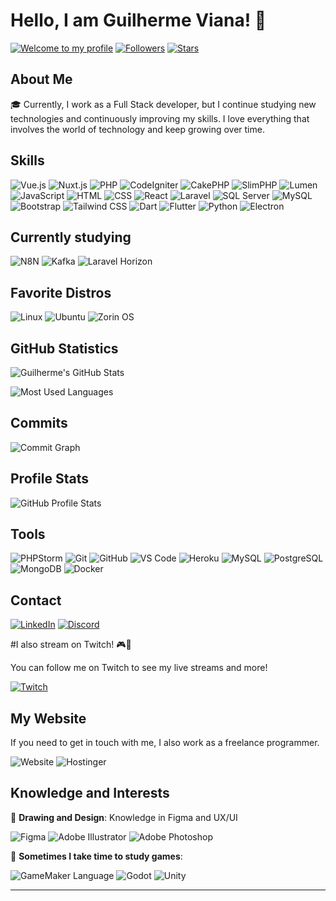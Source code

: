 # Hello, I am Guilherme Viana! 👋

[![Welcome to my profile](https://img.shields.io/badge/Welcome%20to%20my%20profile-GitHub-blue)](https://github.com/GuilhermeViana-22)
[![Followers](https://img.shields.io/github/followers/GuilhermeViana-22?style=social)](https://github.com/GuilhermeViana-22)
[![Stars](https://img.shields.io/github/stars/GuilhermeViana-22?style=social)](https://github.com/GuilhermeViana-22)

## About Me

🎓 Currently, I work as a Full Stack developer, but I continue studying new technologies and continuously improving my skills. I love everything that involves the world of technology and keep growing over time.

## Skills

![Vue.js](https://img.shields.io/badge/Vue.js-4FC08D?style=for-the-badge&logo=vue.js&logoColor=white)
![Nuxt.js](https://img.shields.io/badge/Nuxt.js-00DC82?style=for-the-badge&logo=nuxtdotjs&logoColor=white)
![PHP](https://img.shields.io/badge/PHP-777BB4?style=for-the-badge&logo=php&logoColor=white)
![CodeIgniter](https://img.shields.io/badge/CodeIgniter-EF4223?style=for-the-badge&logo=codeigniter&logoColor=white)
![CakePHP](https://img.shields.io/badge/CakePHP-D33C43?style=for-the-badge&logo=cakephp&logoColor=white)
![SlimPHP](https://img.shields.io/badge/Slim-74BDBB?style=for-the-badge&logo=slim&logoColor=white)
![Lumen](https://img.shields.io/badge/Lumen-E74430?style=for-the-badge&logo=lumen&logoColor=white)
![JavaScript](https://img.shields.io/badge/JavaScript-F7DF1E?style=for-the-badge&logo=javascript&logoColor=black)
![HTML](https://img.shields.io/badge/HTML5-E34F26?style=for-the-badge&logo=html5&logoColor=white)
![CSS](https://img.shields.io/badge/CSS3-1572B6?style=for-the-badge&logo=css3&logoColor=white)
![React](https://img.shields.io/badge/React-61DAFB?style=for-the-badge&logo=react&logoColor=black)
![Laravel](https://img.shields.io/badge/Laravel-FF2D20?style=for-the-badge&logo=laravel&logoColor=white)
![SQL Server](https://img.shields.io/badge/Microsoft%20SQL%20Server-CC2927?style=for-the-badge&logo=microsoft-sql-server&logoColor=white)
![MySQL](https://img.shields.io/badge/MySQL-4479A1?style=for-the-badge&logo=mysql&logoColor=white)
![Bootstrap](https://img.shields.io/badge/Bootstrap-7952B3?style=for-the-badge&logo=bootstrap&logoColor=white)
![Tailwind CSS](https://img.shields.io/badge/Tailwind_CSS-38B2AC?style=for-the-badge&logo=tailwind-css&logoColor=white)
![Dart](https://img.shields.io/badge/Dart-0175C2?style=for-the-badge&logo=dart&logoColor=white)
![Flutter](https://img.shields.io/badge/Flutter-02569B?style=for-the-badge&logo=flutter&logoColor=white)
![Python](https://img.shields.io/badge/Python-3776AB?style=for-the-badge&logo=python&logoColor=white)
![Electron](https://img.shields.io/badge/Electron-47848F?style=for-the-badge&logo=electron&logoColor=white)



## Currently studying
![N8N](https://img.shields.io/badge/N8N-FF7E89?style=for-the-badge&logo=n8n&logoColor=white)
![Kafka](https://img.shields.io/badge/Kafka-231F20?style=for-the-badge&logo=apache-kafka&logoColor=white)
![Laravel Horizon](https://img.shields.io/badge/Laravel_Horizon-9370DB?style=for-the-badge&logo=laravel&logoColor=white)



## Favorite Distros

![Linux](https://img.shields.io/badge/Linux-FCC624?style=for-the-badge&logo=linux&logoColor=black)
![Ubuntu](https://img.shields.io/badge/Ubuntu-E95420?style=for-the-badge&logo=ubuntu&logoColor=white)
![Zorin OS](https://img.shields.io/badge/Zorin%20OS-4A90D9?style=for-the-badge&logo=zorin&logoColor=white)

## GitHub Statistics

![Guilherme's GitHub Stats](https://github-readme-stats.vercel.app/api?username=GuilhermeViana-22&show_icons=true&theme=dracula)

![Most Used Languages](https://github-readme-stats.vercel.app/api/top-langs/?username=GuilhermeViana-22&layout=compact&theme=dracula)

## Commits

![Commit Graph](https://github-readme-activity-graph.vercel.app/graph?username=GuilhermeViana-22&theme=dracula&hide_border=true)

## Profile Stats

![GitHub Profile Stats](https://github-profile-summary-cards.vercel.app/api/cards/profile-details?username=GuilhermeViana-22&theme=dracula)

## Tools

![PHPStorm](https://img.shields.io/badge/PHPStorm-000000?style=for-the-badge&logo=phpstorm&logoColor=white)
![Git](https://img.shields.io/badge/Git-F05032?style=for-the-badge&logo=git&logoColor=white)
![GitHub](https://img.shields.io/badge/GitHub-181717?style=for-the-badge&logo=github&logoColor=white)
![VS Code](https://img.shields.io/badge/VS%20Code-007ACC?style=for-the-badge&logo=visual-studio-code&logoColor=white)
![Heroku](https://img.shields.io/badge/Heroku-430098?style=for-the-badge&logo=heroku&logoColor=white)
![MySQL](https://img.shields.io/badge/MySQL-4479A1?style=for-the-badge&logo=mysql&logoColor=white)
![PostgreSQL](https://img.shields.io/badge/PostgreSQL-336791?style=for-the-badge&logo=postgresql&logoColor=white)
![MongoDB](https://img.shields.io/badge/MongoDB-4EA94B?style=for-the-badge&logo=mongodb&logoColor=white)
![Docker](https://img.shields.io/badge/Docker-2496ED?style=for-the-badge&logo=docker&logoColor=white)

## Contact

[![LinkedIn](https://img.shields.io/badge/LinkedIn-0077B5?style=for-the-badge&logo=linkedin&logoColor=white)](https://www.linkedin.com/in/guilherme-augusto-557689122/)
[![Discord](https://img.shields.io/badge/Discord-7289DA?style=for-the-badge&logo=discord&logoColor=white)](https://discord.com/users/guilhermeviana6940)


#I also stream on Twitch! 🎮🚀

You can follow me on Twitch to see my live streams and more!

[![Twitch](https://img.shields.io/badge/Twitch-9146FF?style=for-the-badge&logo=twitch&logoColor=white)](https://www.twitch.tv/guilherme_viana_play)





## My Website

If you need to get in touch with me, I also work as a freelance programmer.

![Website](https://img.shields.io/badge/Website-000000?style=for-the-badge&logo=internet-explorer&logoColor=white)
![Hostinger](https://img.shields.io/badge/Hostinger-0092FF?style=for-the-badge&logo=hostinger&logoColor=white)


## Knowledge and Interests

🎨 **Drawing and Design**: Knowledge in Figma and UX/UI  

![Figma](https://img.shields.io/badge/Figma-F24E1E?style=for-the-badge&logo=figma&logoColor=white)
![Adobe Illustrator](https://img.shields.io/badge/Adobe%20Illustrator-FF9A00?style=for-the-badge&logo=adobe%20illustrator&logoColor=white)
![Adobe Photoshop](https://img.shields.io/badge/Adobe%20Photoshop-31A8FF?style=for-the-badge&logo=adobe%20photoshop&logoColor=white)


🎵 **Sometimes I take time to study games**:

![GameMaker Language](https://img.shields.io/badge/GameMaker%20Language-4B9DFF?style=for-the-badge&logo=game-maker&logoColor=white)
![Godot](https://img.shields.io/badge/Godot-358F42?style=for-the-badge&logo=godot-engine&logoColor=white)
![Unity](https://img.shields.io/badge/Unity-000000?style=for-the-badge&logo=unity&logoColor=white)

---

